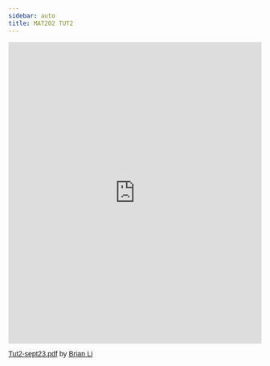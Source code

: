 ```yaml
---
sidebar: auto
title: MAT202 TUT2
---
```


<iframe class="scribd_iframe_embed" title="Tut2-sept23.pdf" src="https://www.scribd.com/embeds/477026223/content?start_page=1&view_mode=scroll&access_key=key-l2jijx3SdrQZLxXg7Znz" data-auto-height="true" data-aspect-ratio="1.777120315581854" scrolling="no" width="100%" height="600" frameborder="0"></iframe><p  style="   margin: 12px auto 6px auto;   font-family: Helvetica,Arial,Sans-serif;   font-style: normal;   font-variant: normal;   font-weight: normal;   font-size: 14px;   line-height: normal;   font-size-adjust: none;   font-stretch: normal;   -x-system-font: none;   display: block;"   ><a title="View Tut2-sept23.pdf on Scribd" href="https://www.scribd.com/document/477026223/Tut2-sept23-pdf#from_embed"  style="text-decoration: underline;">Tut2-sept23.pdf</a> by <a title="View Brian Li's profile on Scribd" href="https://www.scribd.com/user/514896959/Brian-Li#from_embed"  style="text-decoration: underline;">Brian Li</a></p>